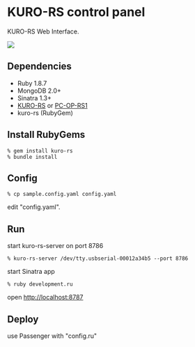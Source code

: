KURO-RS control panel
=====================
KURO-RS Web Interface.

<img src="http://shokai.org/archive/file/983470b269ddfd9317400801bc410dfe.png">

Dependencies
------------

* Ruby 1.8.7
* MongoDB 2.0+
* Sinatra 1.3+
* [KURO-RS](http://www.kuroutoshikou.com/modules/display/?iid=928) or [PC-OP-RS1](http://buffalo.jp/products/catalog/item/p/pc-op-rs1/)
* kuro-rs (RubyGem)


Install RubyGems
--------------------

    % gem install kuro-rs
    % bundle install


Config
------

    % cp sample.config.yaml config.yaml

edit "config.yaml".


Run
---

start kuro-rs-server on port 8786

    % kuro-rs-server /dev/tty.usbserial-00012a34b5 --port 8786

start Sinatra app

    % ruby development.ru

open [http://localhost:8787](http://localhost:8787)



Deploy
------

use Passenger with "config.ru"
